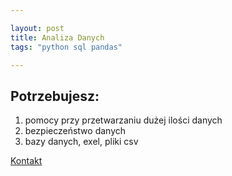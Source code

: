 ```yaml
---

layout: post
title: Analiza Danych
tags: "python sql pandas"

---
```


## Potrzebujesz:

   1. pomocy przy przetwarzaniu dużej ilości danych
   2. bezpieczeństwo danych
   3. bazy danych, exel, pliki csv


   [Kontakt](https://keca13.github.io/tasks)